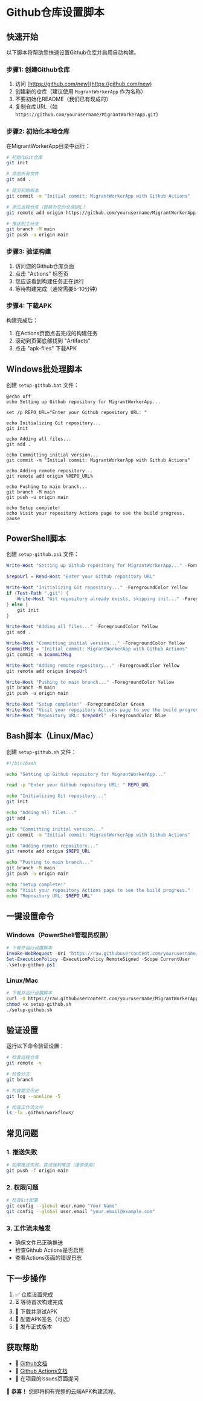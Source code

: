 # Github仓库设置脚本

## 快速开始

以下脚本将帮助您快速设置Github仓库并启用自动构建。

### 步骤1: 创建Github仓库

1. 访问 [https://github.com/new](https://github.com/new)
2. 创建新的仓库（建议使用 `MigrantWorkerApp` 作为名称）
3. 不要初始化README（我们已有现成的）
4. 复制仓库URL（如 `https://github.com/yourusername/MigrantWorkerApp.git`）

### 步骤2: 初始化本地仓库

在MigrantWorkerApp目录中运行：

```bash
# 初始化Git仓库
git init

# 添加所有文件
git add .

# 提交初始版本
git commit -m "Initial commit: MigrantWorkerApp with Github Actions"

# 添加远程仓库（替换为您的仓库URL）
git remote add origin https://github.com/yourusername/MigrantWorkerApp.git

# 推送到主分支
git branch -M main
git push -u origin main
```

### 步骤3: 验证构建

1. 访问您的Github仓库页面
2. 点击 "Actions" 标签页
3. 您应该看到构建任务正在运行
4. 等待构建完成（通常需要5-10分钟）

### 步骤4: 下载APK

构建完成后：
1. 在Actions页面点击完成的构建任务
2. 滚动到页面底部找到 "Artifacts"
3. 点击 "apk-files" 下载APK

## Windows批处理脚本

创建 `setup-github.bat` 文件：

```batch
@echo off
echo Setting up Github repository for MigrantWorkerApp...

set /p REPO_URL="Enter your Github repository URL: "

echo Initializing Git repository...
git init

echo Adding all files...
git add .

echo Committing initial version...
git commit -m "Initial commit: MigrantWorkerApp with Github Actions"

echo Adding remote repository...
git remote add origin %REPO_URL%

echo Pushing to main branch...
git branch -M main
git push -u origin main

echo Setup complete!
echo Visit your repository Actions page to see the build progress.
pause
```

## PowerShell脚本

创建 `setup-github.ps1` 文件：

```powershell
Write-Host "Setting up Github repository for MigrantWorkerApp..." -ForegroundColor Green

$repoUrl = Read-Host "Enter your Github repository URL"

Write-Host "Initializing Git repository..." -ForegroundColor Yellow
if (Test-Path ".git") {
    Write-Host "Git repository already exists, skipping init..." -ForegroundColor Cyan
} else {
    git init
}

Write-Host "Adding all files..." -ForegroundColor Yellow
git add .

Write-Host "Committing initial version..." -ForegroundColor Yellow
$commitMsg = "Initial commit: MigrantWorkerApp with Github Actions"
git commit -m $commitMsg

Write-Host "Adding remote repository..." -ForegroundColor Yellow
git remote add origin $repoUrl

Write-Host "Pushing to main branch..." -ForegroundColor Yellow
git branch -M main
git push -u origin main

Write-Host "Setup complete!" -ForegroundColor Green
Write-Host "Visit your repository Actions page to see the build progress." -ForegroundColor Cyan
Write-Host "Repository URL: $repoUrl" -ForegroundColor Blue
```

## Bash脚本（Linux/Mac）

创建 `setup-github.sh` 文件：

```bash
#!/bin/bash

echo "Setting up Github repository for MigrantWorkerApp..."

read -p "Enter your Github repository URL: " REPO_URL

echo "Initializing Git repository..."
git init

echo "Adding all files..."
git add .

echo "Committing initial version..."
git commit -m "Initial commit: MigrantWorkerApp with Github Actions"

echo "Adding remote repository..."
git remote add origin $REPO_URL

echo "Pushing to main branch..."
git branch -M main
git push -u origin main

echo "Setup complete!"
echo "Visit your repository Actions page to see the build progress."
echo "Repository URL: $REPO_URL"
```

## 一键设置命令

### Windows（PowerShell管理员权限）

```powershell
# 下载并运行设置脚本
Invoke-WebRequest -Uri "https://raw.githubusercontent.com/yourusername/MigrantWorkerApp/main/setup-github.ps1" -OutFile "setup-github.ps1"
Set-ExecutionPolicy -ExecutionPolicy RemoteSigned -Scope CurrentUser
.\setup-github.ps1
```

### Linux/Mac

```bash
# 下载并运行设置脚本
curl -O https://raw.githubusercontent.com/yourusername/MigrantWorkerApp/main/setup-github.sh
chmod +x setup-github.sh
./setup-github.sh
```

## 验证设置

运行以下命令验证设置：

```bash
# 检查远程仓库
git remote -v

# 检查分支
git branch

# 检查提交历史
git log --oneline -5

# 检查工作流文件
ls -la .github/workflows/
```

## 常见问题

### 1. 推送失败

```bash
# 如果推送失败，尝试强制推送（谨慎使用）
git push -f origin main
```

### 2. 权限问题

```bash
# 检查Git配置
git config --global user.name "Your Name"
git config --global user.email "your.email@example.com"
```

### 3. 工作流未触发

- 确保文件已正确推送
- 检查Github Actions是否启用
- 查看Actions页面的错误日志

## 下一步操作

1. ✅ 仓库设置完成
2. ⏳ 等待首次构建完成
3. 📱 下载并测试APK
4. 🔐 配置APK签名（可选）
5. 🚀 发布正式版本

## 获取帮助

- 📖 [Github文档](https://docs.github.com/)
- 🔧 [Github Actions文档](https://docs.github.com/en/actions)
- 💬 在项目的Issues页面提问

🎉 **恭喜！** 您即将拥有完整的云端APK构建流程。